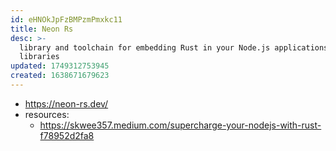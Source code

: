 ```yaml
---
id: eHNOkJpFzBMPzmPmxkc11
title: Neon Rs
desc: >-
  library and toolchain for embedding Rust in your Node.js applications and
  libraries
updated: 1749312753945
created: 1638671679623
---
```



- https://neon-rs.dev/
- resources: 
  - https://skwee357.medium.com/supercharge-your-nodejs-with-rust-f78952d2fa8
